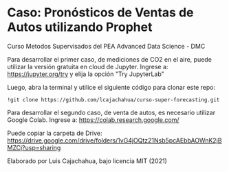 # Caso: Pronósticos de Ventas de Autos utilizando Prophet

Curso Metodos Supervisados del PEA Advanced Data Science - DMC

Para desarrollar el primer caso, de mediciones de CO2 en el aire, puede utilizar la versión gratuita en cloud de Jupyter. Ingrese a: https://jupyter.org/try y elija la opción "Try JupyterLab"

Luego, abra la terminal y utilice el siguiente código para clonar este repo:

```
!git clone https://github.com/lcajachahua/curso-super-forecasting.git
```

Para desarrollar el segundo caso, de venta de autos, es necesario utilizar Google Colab. Ingrese a: https://colab.research.google.com/

Puede copiar la carpeta de Drive: https://drive.google.com/drive/folders/1vG4jOQtz21Nsb5pcAEbbAOWnK2jBMZCj?usp=sharing


Elaborado por Luis Cajachahua, bajo licencia MIT (2021)
